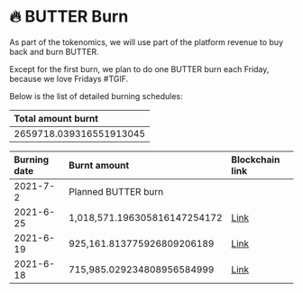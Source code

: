 # 🔥 BUTTER Burn

As part of the tokenomics, we will use part of the platform revenue to buy back and burn BUTTER. 

Except for the first burn, we plan to do one BUTTER burn each Friday, because we love Fridays \#TGIF.

Below is the list of detailed burning schedules:

| Total amount burnt |
| :--- |
| 2659718.039316551913045 |

| Burning date | Burnt amount | Blockchain link |
| :--- | :--- | :--- |
| 2021-7-2 | Planned BUTTER burn |  |
| 2021-6-25 | 1,018,571.196305816147254172 | [Link](https://hecoinfo.com/tx/0x9dfcc3d2454a7c097a99327ef7ec3344aa520828460104139a7a6495909d0188) |
| 2021-6-19 | 925,161.813775926809206189 | [Link](https://hecoinfo.com/tx/0xe309e71a04d5d11624953ec47dc35d34bd5b7bf31d60cbc5f0197e3d546d59d7) |
| 2021-6-18 | 715,985.029234808956584999 | [Link](https://hecoinfo.com/tx/0xbd8f78b862906033bcd4d884fe3ef214dda715effc6423794a940e64cedd0999) |

